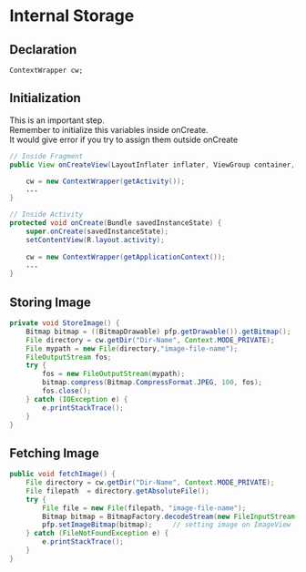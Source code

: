 # Internal Storage

## Declaration

```
ContextWrapper cw;
```

## Initialization

This is an important step.  
Remember to initialize this variables inside onCreate.  
It would give error if you try to assign them outside onCreate

```Java
// Inside Fragment
public View onCreateView(LayoutInflater inflater, ViewGroup container, Bundle savedInstanceState) {

    cw = new ContextWrapper(getActivity());
    ...
}    

// Inside Activity
protected void onCreate(Bundle savedInstanceState) {
    super.onCreate(savedInstanceState);
    setContentView(R.layout.activity);
    
    cw = new ContextWrapper(getApplicationContext());
    ...
} 
```

## Storing Image
```Java
private void StoreImage() {
    Bitmap bitmap = ((BitmapDrawable) pfp.getDrawable()).getBitmap();   // image in bitmap
    File directory = cw.getDir("Dir-Name", Context.MODE_PRIVATE);
    File mypath = new File(directory,"image-file-name");
    FileOutputStream fos;
    try {
        fos = new FileOutputStream(mypath);
        bitmap.compress(Bitmap.CompressFormat.JPEG, 100, fos);
        fos.close();
    } catch (IOException e) {
        e.printStackTrace();
    }
}
```

## Fetching Image
```Java
public void fetchImage() {
    File directory = cw.getDir("Dir-Name", Context.MODE_PRIVATE);
    File filepath  = directory.getAbsoluteFile();
    try {
        File file = new File(filepath, "image-file-name");
        Bitmap bitmap = BitmapFactory.decodeStream(new FileInputStream(file));
        pfp.setImageBitmap(bitmap);     // setting image on ImageView
    } catch (FileNotFoundException e) {
        e.printStackTrace();
    }
}
```
